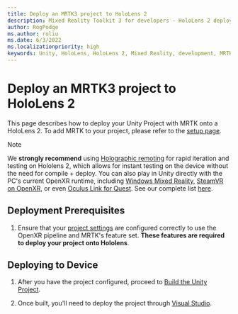 ```yaml
---
title: Deploy an MRTK3 project to HoloLens 2
description: Mixed Reality Toolkit 3 for developers - HoloLens 2 deployment.
author: RogPodge
ms.author: roliu
ms.date: 6/3/2022
ms.localizationpriority: high
keywords: Unity, HoloLens, HoloLens 2, Mixed Reality, development, MRTK3, HoloLens, Deployment
---
```


# Deploy an MRTK3 project to HoloLens 2

This page describes how to deploy your Unity Project with MRTK onto a HoloLens 2. To add MRTK to your project, please refer to the [setup page](../setup.md).

> [!NOTE]
> We **strongly recommend** using [Holographic remoting](/windows/mixed-reality/develop/unity/preview-and-debug-your-app) for rapid iteration and testing on Hololens 2, which allows for instant testing on the device without the need for compile + deploy. You can also play in Unity directly with the PC's current OpenXR runtime, including [Windows Mixed Reality](https://www.microsoft.com/p/openxr-tools-for-windows-mixed-reality/9n5cvvl23qbt), [SteamVR on OpenXR](https://www.steamvr.com/), or even [Oculus Link for Quest](https://support.oculus.com/airlink). See our complete list [here](../debugging-and-testing.md).

## Deployment Prerequisites

1. Ensure that your [project settings](../setup.md#5-configure-openxr-related-settings) are configured correctly to use the OpenXR pipeline and MRTK's feature set. **These features are required to deploy your project onto Hololens**.

## Deploying to Device

1. After you have the project configured, proceed to [Build the Unity Project](/windows/mixed-reality/develop/unity/build-and-deploy-to-hololens#build-the-unity-project).

1. Once built, you'll need to deploy the project through [Visual Studio](/windows/mixed-reality/develop/advanced-concepts/using-visual-studio?tabs=hl2).

